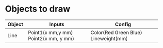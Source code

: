 # Objects to draw

| Object            | Inputs                               | Config                                       |
|-------------------|--------------------------------------|----------------------------------------------|
| Line              | Point1(x mm,y mm) Point2(x mm, y mm) | Color(Red Green Blue) Lineweight(mm)         |
